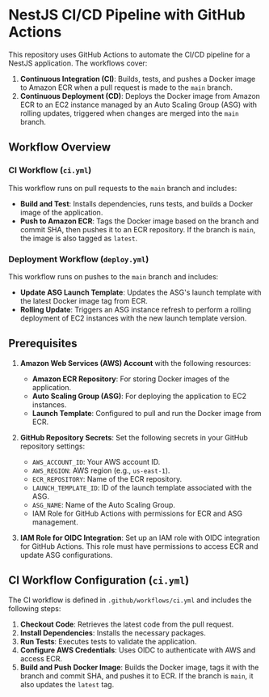 # NestJS CI/CD Pipeline with GitHub Actions

This repository uses GitHub Actions to automate the CI/CD pipeline for a NestJS application. The workflows cover:

1. **Continuous Integration (CI)**: Builds, tests, and pushes a Docker image to Amazon ECR when a pull request is made to the `main` branch.
2. **Continuous Deployment (CD)**: Deploys the Docker image from Amazon ECR to an EC2 instance managed by an Auto Scaling Group (ASG) with rolling updates, triggered when changes are merged into the `main` branch.

## Workflow Overview

### CI Workflow (`ci.yml`)

This workflow runs on pull requests to the `main` branch and includes:

- **Build and Test**: Installs dependencies, runs tests, and builds a Docker image of the application.
- **Push to Amazon ECR**: Tags the Docker image based on the branch and commit SHA, then pushes it to an ECR repository. If the branch is `main`, the image is also tagged as `latest`.

### Deployment Workflow (`deploy.yml`)

This workflow runs on pushes to the `main` branch and includes:

- **Update ASG Launch Template**: Updates the ASG's launch template with the latest Docker image tag from ECR.
- **Rolling Update**: Triggers an ASG instance refresh to perform a rolling deployment of EC2 instances with the new launch template version.

## Prerequisites

1. **Amazon Web Services (AWS) Account** with the following resources:
   - **Amazon ECR Repository**: For storing Docker images of the application.
   - **Auto Scaling Group (ASG)**: For deploying the application to EC2 instances.
   - **Launch Template**: Configured to pull and run the Docker image from ECR.

2. **GitHub Repository Secrets**: Set the following secrets in your GitHub repository settings:
   - `AWS_ACCOUNT_ID`: Your AWS account ID.
   - `AWS_REGION`: AWS region (e.g., `us-east-1`).
   - `ECR_REPOSITORY`: Name of the ECR repository.
   - `LAUNCH_TEMPLATE_ID`: ID of the launch template associated with the ASG.
   - `ASG_NAME`: Name of the Auto Scaling Group.
   - IAM Role for GitHub Actions with permissions for ECR and ASG management.

3. **IAM Role for OIDC Integration**: Set up an IAM role with OIDC integration for GitHub Actions. This role must have permissions to access ECR and update ASG configurations.

## CI Workflow Configuration (`ci.yml`)

The CI workflow is defined in `.github/workflows/ci.yml` and includes the following steps:

1. **Checkout Code**: Retrieves the latest code from the pull request.
2. **Install Dependencies**: Installs the necessary packages.
3. **Run Tests**: Executes tests to validate the application.
4. **Configure AWS Credentials**: Uses OIDC to authenticate with AWS and access ECR.
5. **Build and Push Docker Image**: Builds the Docker image, tags it with the branch and commit SHA, and pushes it to ECR. If the branch is `main`, it also updates the `latest` tag.

